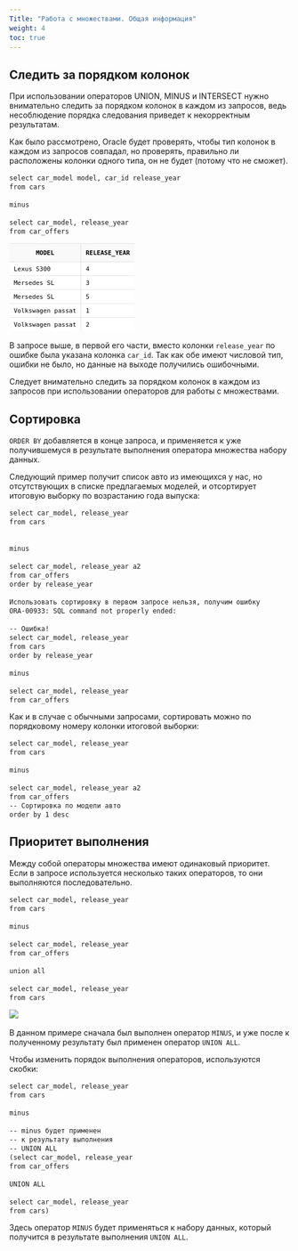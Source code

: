 ```yaml
---
Title: "Работа с множествами. Общая информация"
weight: 4
toc: true
---
```


## Следить за порядком колонок

При использовании операторов UNION, MINUS и INTERSECT нужно внимательно
следить за порядком колонок в каждом из запросов, ведь несоблюдение
порядка следования приведет к некорректным результатам.

Как было рассмотрено, Oracle будет проверять, чтобы тип колонок в каждом
из запросов совпадал, но проверять, правильно ли расположены колонки
одного типа, он не будет (потому что не сможет).

    select car_model model, car_id release_year
    from cars

    minus

    select car_model, release_year
    from car_offers

![](/img/7_unions/col_order_with_error.png)

В запросе выше, в первой его части, вместо колонки `release_year` по
ошибке была указана колонка `car_id`. Так как обе имеют числовой тип,
ошибки не было, но данные на выходе получились ошибочными.

Следует внимательно следить за порядком колонок в каждом из запросов при
использовании операторов для работы с множествами.

## Сортировка

`ORDER BY` добавляется в конце запроса, и применяется к уже
получившемуся в результате выполнения оператора множества набору данных.

Следующий пример получит список авто из имеющихся у нас, но
отсутствующих в списке предлагаемых моделей, и отсортирует итоговую
выборку по возрастанию года выпуска:

    select car_model, release_year
    from cars


    minus

    select car_model, release_year a2
    from car_offers
    order by release_year

    Использовать сортировку в первом запросе нельзя, получим ошибку
    ORA-00933: SQL command not properly ended:

    -- Ошибка!
    select car_model, release_year
    from cars
    order by release_year

    minus

    select car_model, release_year
    from car_offers

Как и в случае с обычными запросами, сортировать можно по порядковому
номеру колонки итоговой выборки:

    select car_model, release_year
    from cars

    minus

    select car_model, release_year a2
    from car_offers
    -- Сортировка по модели авто
    order by 1 desc

## Приоритет выполнения

Между собой операторы множества имеют одинаковый приоритет. Если в
запросе используется несколько таких операторов, то они выполняются
последовательно.

    select car_model, release_year
    from cars

    minus

    select car_model, release_year
    from car_offers

    union all

    select car_model, release_year
    from cars

![](/img/_unions/sets_priority_1.png)

В данном примере сначала был выполнен оператор `MINUS`, и уже после к
полученному результату был применен оператор `UNION ALL`.

Чтобы изменить порядок выполнения операторов, используются скобки:

    select car_model, release_year
    from cars

    minus

    -- minus будет применен
    -- к результату выполнения
    -- UNION ALL
    (select car_model, release_year
    from car_offers

    UNION ALL

    select car_model, release_year
    from cars)

Здесь оператор `MINUS` будет применяться к набору данных, который
получится в результате выполнения `UNION ALL`.
